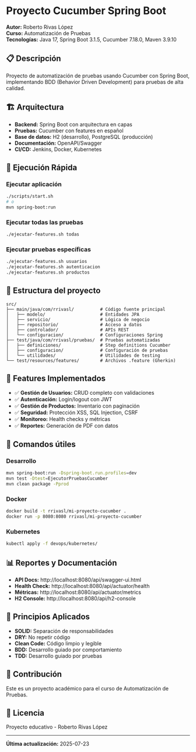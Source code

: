 # Proyecto Cucumber Spring Boot

**Autor:** Roberto Rivas López  
**Curso:** Automatización de Pruebas  
**Tecnologías:** Java 17, Spring Boot 3.1.5, Cucumber 7.18.0, Maven 3.9.10

## 📋 Descripción
Proyecto de automatización de pruebas usando Cucumber con Spring Boot, implementando BDD (Behavior Driven Development) para pruebas de alta calidad.

## 🏗️ Arquitectura
- **Backend:** Spring Boot con arquitectura en capas
- **Pruebas:** Cucumber con features en español
- **Base de datos:** H2 (desarrollo), PostgreSQL (producción)
- **Documentación:** OpenAPI/Swagger
- **CI/CD:** Jenkins, Docker, Kubernetes

## 🚀 Ejecución Rápida

### Ejecutar aplicación
```bash
./scripts/start.sh
# o
mvn spring-boot:run
```

### Ejecutar todas las pruebas
```bash
./ejecutar-features.sh todas
```

### Ejecutar pruebas específicas
```bash
./ejecutar-features.sh usuarios
./ejecutar-features.sh autenticacion
./ejecutar-features.sh productos
```

## 📁 Estructura del proyecto
```
src/
├── main/java/com/rrivasl/          # Código fuente principal
│   ├── modelo/                     # Entidades JPA
│   ├── servicio/                   # Lógica de negocio
│   ├── repositorio/                # Acceso a datos
│   ├── controlador/                # APIs REST
│   └── configuracion/              # Configuraciones Spring
├── test/java/com/rrivasl/pruebas/  # Pruebas automatizadas
│   ├── definiciones/               # Step definitions Cucumber
│   ├── configuracion/              # Configuración de pruebas
│   └── utilidades/                 # Utilidades de testing
└── test/resources/features/        # Archivos .feature (Gherkin)
```

## 🎯 Features Implementados
- ✅ **Gestión de Usuarios:** CRUD completo con validaciones
- ✅ **Autenticación:** Login/logout con JWT
- ✅ **Gestión de Productos:** Inventario con paginación
- ✅ **Seguridad:** Protección XSS, SQL Injection, CSRF
- ✅ **Monitoreo:** Health checks y métricas
- ✅ **Reportes:** Generación de PDF con datos

## 🔧 Comandos útiles

### Desarrollo
```bash
mvn spring-boot:run -Dspring-boot.run.profiles=dev
mvn test -Dtest=EjecutorPruebasCucumber
mvn clean package -Pprod
```

### Docker
```bash
docker build -t rrivasl/mi-proyecto-cucumber .
docker run -p 8080:8080 rrivasl/mi-proyecto-cucumber
```

### Kubernetes
```bash
kubectl apply -f devops/kubernetes/
```

## 📊 Reportes y Documentación
- **API Docs:** http://localhost:8080/api/swagger-ui.html
- **Health Check:** http://localhost:8080/api/actuator/health
- **Métricas:** http://localhost:8080/api/actuator/metrics
- **H2 Console:** http://localhost:8080/api/h2-console

## 🧪 Principios Aplicados
- **SOLID:** Separación de responsabilidades
- **DRY:** No repetir código
- **Clean Code:** Código limpio y legible
- **BDD:** Desarrollo guiado por comportamiento
- **TDD:** Desarrollo guiado por pruebas

## 👥 Contribución
Este es un proyecto académico para el curso de Automatización de Pruebas.

## 📝 Licencia
Proyecto educativo - Roberto Rivas López

---
**Última actualización:** 2025-07-23
